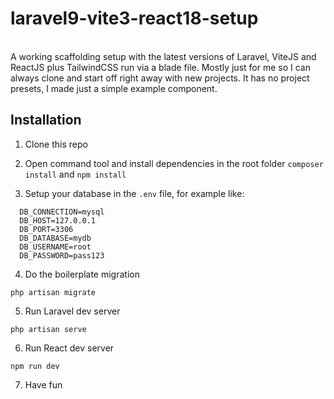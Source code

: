 # laravel9-vite3-react18-setup
<br>
A working scaffolding setup with the latest versions of Laravel, ViteJS and ReactJS plus TailwindCSS run via a blade file. Mostly just for me so I can always clone and start off right away with new projects. It has no project presets, I made just a simple example component.
<br>

## Installation

1. Clone this repo

2. Open command tool and install dependencies in the root folder `composer install` and `npm install`

3. Setup your database in the `.env` file, for example like:

```
  DB_CONNECTION=mysql
  DB_HOST=127.0.0.1
  DB_PORT=3306
  DB_DATABASE=mydb
  DB_USERNAME=root
  DB_PASSWORD=pass123
```

4. Do the boilerplate migration 

```php artisan migrate```

5. Run Laravel dev server

  `php artisan serve`

6. Run React dev server

  `npm run dev`

7. Have fun
